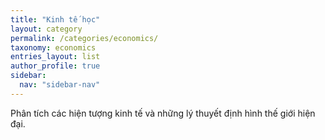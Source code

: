 ```yaml
---
title: "Kinh tế học"
layout: category
permalink: /categories/economics/
taxonomy: economics
entries_layout: list
author_profile: true
sidebar:
  nav: "sidebar-nav"
---
```


Phân tích các hiện tượng kinh tế và những lý thuyết định hình thế giới hiện đại.
